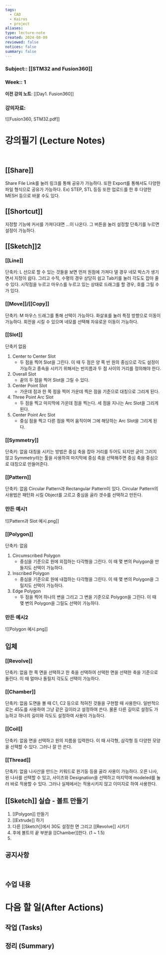 ```yaml
---
tags:
  - CAD
  - Kairos
  - project
aliases: 
type: lecture-note
created: 2024-08-09
reviewed: false
notices: false
summary: false
---
```

### **Subject**:: [[STM32 and Fusion360]]
### **Week**:: 1

**이전 강의 노트**: [[Day1. Fusion360]]

### 강의자료: 
![[Fusion360, STM32.pdf]]

# 강의필기 (Lecture Notes)
<br>

## [[Share]]
Share File Link를 눌러 링크를 통해 공유가 가능하다.
또한 Export를 통해서도 다양한 파일 형식으로 공유가 가능하다. Ex) STEP, STL 등등
또한 업로드를 한 후 다양한 MESH 등으로 바꿀 수도 있다.

## [[Shortcut]]
지정할 기능에 커서를 가져다대면 ...이 나온다. 그 버튼을 눌러 설정할 단축기를 누르면 설정이 가능하다. 
 
## [[Sketch]]2

### [[Line]]
단축키: L
선으로 할 수 있는 것들을 보면 먼저 원점에 가져다 댈 경우 네모 박스가 생기면서 지정이 쉽다. 그리고 수직, 수평의 경우 상당히 쉽고 Tab키를 눌러 각도도 잡아 줄 수 있다. 
시작점을 누르고 마우스를 누르고 있는 상태로 드래그를 할 경우, 호를 그릴 수가 있다. 

### [[Move]]/[[Copy]]
단축키: M
마우스 드래그를 통해 선택이 가능하다. 
화살표를 눌러 특정 방향으로 이동이 가능하다.
회전을 시킬 수 있으며 네모를 선택해 자유로운 이동이 가능하다. 

### [[Slot]]
단축키 없음
1. Center to Center Slot
	- 두 점을 찍어 Slot을 그린다. 이 때 두 점은 양 쪽 반 원의 중심으로 각도 설정이 가능하고 종속을 시키기 위해서는 반지름과 두 점 사이의 거리를 정의해야 한다.
2. Overall Slot
	- 끝의 두 점을 찍어 Slot을 그릴 수 있다.
3. Center Point Slot
	- 가운데 점과 한 쪽 점을 찍어 가운데 찍은 점을 기준으로 대칭으로 그리게 된다.
4. Three Point Arc Slot
	- 두 점을 찍고 마지막에 가운데 점을 찍는다. 세 점을 지나는 Arc Slot을 그리게 된다.
5. Center Point Arc Slot
	- 중심 점을 찍고 다른 점을 찍어 움직이며 그에 해당하는 Arc Slot을 그리게 된다.

### [[Symmetry]]
단축키: 없음
대칭을 시키는 방법은 중심 축을 잡아 거리를 두어도 되지만 굳이 그러지 않고 Symmetry라는 툴을 사용하여 마지막에 중심 축을 선택해주면 중심 축을 중심으로 대칭으로 만들어준다.

### [[Pattern]]
단축키: 없음
Circular Pattern과 Rectangular Pattern이 있다.
Circular Pattern의 사용법은 패턴화 시킬 Object를 고르고 중심을 골라 갯수를 선택하고 만든다.

### 만든 예시1
<!--⚠️Imgur upload failed, check dev console-->
![[Pattern과 Slot 예시.png]]

### [[Polygon]]
단축키: 없음
1. Circumscribed Polygon
	- 중심을 기준으로 원에 외접하는 다각형을 그린다. 이 때 몇 변의 Polygon을 만들지도 선택이 가능하다.
2. Inscribed Polygon
	- 중심을 기준으로 원에 내접하는 다각형을 그린다. 이 때 몇 변의 Polygon을 그릴지도 선택이 가능하다.
3. Edge Polygon
	- 두 점을 찍어 하나의 변을 그리고 그 변을 기준으로 Polygon을 그린다. 이 때 몇 변의 Polygon을 그릴도 선택이 가능하다.
### 만든 예시2
<!--⚠️Imgur upload failed, check dev console-->
![[Polygon 예시.png]]

## 입체

### [[Revolve]]
단축키: 없음
한 쪽 면을 선택하고 한 축을 선택하여 선택한 면을 선택한 축을 기준으로 돌린다. 이 때 얼마나 돌릴지 각도도 선택이 가능하다.

### [[Chamber]]
단축키: 없음
도면을 볼 때 C1, C2 등으로 적혀진 것들을 구현할 때 사용한다. 일반적으로는 45도를 사용하여 그냥 같은 길이라고 설정하여 쓴다. 물론 다른 길이로 설정도 가능하고 하나의 길이와 각도도 설정하여 사용이 가능하다. 

### [[Coil]]
단축키: 없음
면을 선택하고 원의 지름을 입력한다. 이 때 사각형, 삼각형 등 다양한 모양을 선택할 수 있다. 그러나 잘 안 쓴다.

### [[Thread]]
단축키: 없음
나사산을 만드는 키워드로 원기둥 등을 골라 사용이 가능하다. 오른 나사, 왼 나사를 선택할 수 있고, 사이즈와 Designation을 선택하고 마지막에 modeled를 눌러 바로 적용할 수 있다.  그러나 실제에서는 적용시키지 않고 이미지로 하여 사용한다. 

## [[Sketch]] 실습 - 볼트 만들기

1. [[Polygon]] 만들기
2. [[Extrude]] 하기
3. 다른 [[Sketch]]에서 30도 설정한 면 그리고 [[Revolve]] 시키기
4. 후에 볼트의 끝 부분을 [[Chamber]]한다. (1 ~ 1.5)
5. 

## 공지사항
<br>



## 수업 내용


# 다음 할 일(After Actions)
## 작업 (Tasks)


## 정리 (Summary)



